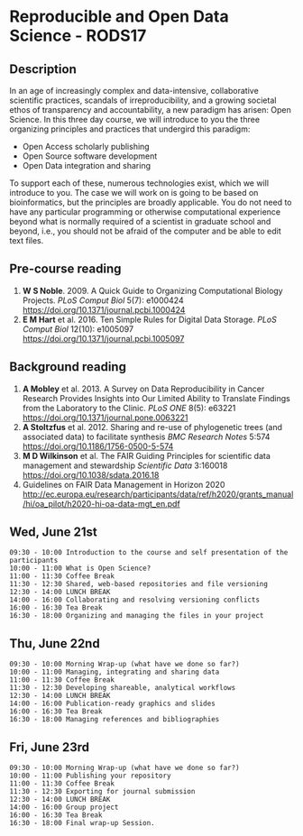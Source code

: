 Reproducible and Open Data Science - RODS17
===========================================

Description 
-----------

In an age of increasingly complex and data-intensive, collaborative scientific practices, scandals of irreproducibility, and a growing societal ethos of transparency and accountability, a new paradigm has arisen: Open Science. In this three day course, we will introduce to you the three organizing principles and practices that undergird this paradigm:
- Open Access scholarly publishing
- Open Source software development
- Open Data integration and sharing

To support each of these, numerous technologies exist, which we will introduce to you. The case we will work on is going to be based on bioinformatics, but the principles are broadly applicable. You do not need to have any particular programming or otherwise computational experience beyond what is normally required of a scientist in graduate school and beyond, i.e., you should not be afraid of the computer and be able to edit text files.

Pre-course reading
------------------

1. **W S Noble**. 2009. A Quick Guide to Organizing Computational Biology Projects. 
   _PLoS Comput Biol_ 5(7): e1000424 https://doi.org/10.1371/journal.pcbi.1000424
2. **E M Hart** et al. 2016. Ten Simple Rules for Digital Data Storage. _PLoS Comput Biol_
   12(10): e1005097 https://doi.org/10.1371/journal.pcbi.1005097

Background reading
------------------
1. **A Mobley** et al. 2013. A Survey on Data Reproducibility in Cancer Research Provides Insights into Our Limited 
   Ability to Translate Findings from the Laboratory to the Clinic. _PLoS ONE_ 8(5): e63221 
   https://doi.org/10.1371/journal.pone.0063221
2. **A Stoltzfus** et al. 2012. Sharing and re-use of phylogenetic trees (and associated data) to facilitate synthesis
   _BMC Research Notes_ 5:574 https://doi.org/10.1186/1756-0500-5-574
3. **M D Wilkinson** et al. The FAIR Guiding Principles for scientific data management and stewardship
   _Scientific Data_ 3:160018 https://doi.org/10.1038/sdata.2016.18
4. Guidelines on FAIR Data Management in Horizon 2020 http://ec.europa.eu/research/participants/data/ref/h2020/grants_manual/hi/oa_pilot/h2020-hi-oa-data-mgt_en.pdf

Wed, June 21st
--------------

    09:30 - 10:00 Introduction to the course and self presentation of the participants
    10:00 - 11:00 What is Open Science?
    11:00 - 11:30 Coffee Break
    11:30 - 12:30 Shared, web-based repositories and file versioning
    12:30 - 14:00 LUNCH BREAK
    14:00 - 16:00 Collaborating and resolving versioning conflicts
    16:00 - 16:30 Tea Break
    16:30 - 18:00 Organizing and managing the files in your project
    
Thu, June 22nd
--------------

    09:30 - 10:00 Morning Wrap-up (what have we done so far?)
    10:00 - 11:00 Managing, integrating and sharing data
    11:00 - 11:30 Coffee Break
    11:30 - 12:30 Developing shareable, analytical workflows
    12:30 - 14:00 LUNCH BREAK
    14:00 - 16:00 Publication-ready graphics and slides
    16:00 - 16:30 Tea Break
    16:30 - 18:00 Managing references and bibliographies

Fri, June 23rd
--------------

    09:30 - 10:00 Morning Wrap-up (what have we done so far?)
    10:00 - 11:00 Publishing your repository
    11:00 - 11:30 Coffee Break
    11:30 - 12:30 Exporting for journal submission
    12:30 - 14:00 LUNCH BREAK
    14:00 - 16:00 Group project
    16:00 - 16:30 Tea Break
    16:30 - 18:00 Final wrap-up Session.

